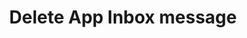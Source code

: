 ---
title: Delete App Inbox message
excerpt: The method is used for deleting the base App Inbox message.
api:
  file: yespo.json
  operationId: deleteAppInboxMessage
hidden: false
---